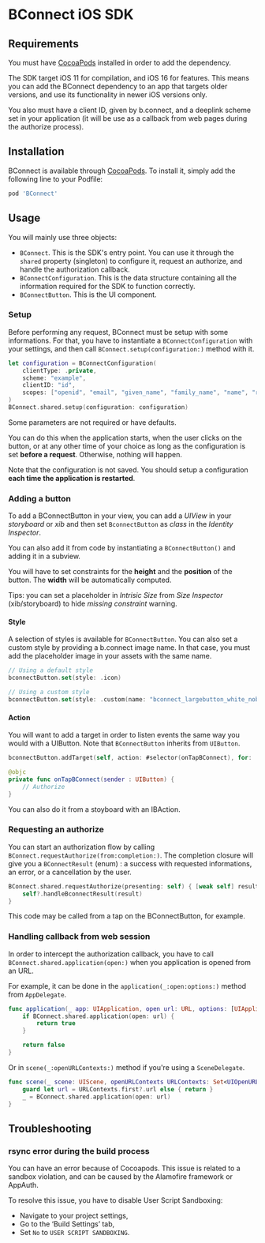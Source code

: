 # BConnect iOS SDK

## Requirements

You must have [CocoaPods](https://cocoapods.org) installed in order to add the dependency.

The SDK target iOS 11 for compilation, and iOS 16 for features. This means you can add the BConnect dependency to an app that targets older versions, and use its functionality in newer iOS versions only.

You also must have a client ID, given by b.connect, and a deeplink scheme set in your application (it will be use as a callback from web pages during the authorize process). 

## Installation

BConnect is available through [CocoaPods](https://cocoapods.org). To install
it, simply add the following line to your Podfile:

```ruby
pod 'BConnect'
```

## Usage

You will mainly use three objects:
- `BConnect`. This is the SDK's entry point. You can use it through the `shared` property (singleton) to configure it, request an authorize, and handle the authorization callback.
- `BConnectConfiguration`. This is the data structure containing all the information required for the SDK to function correctly.
- `BConnectButton`. This is the UI component.

### Setup

Before performing any request, BConnect must be setup with some informations. For that, you have to instantiate a `BConnectConfiguration` with your settings, and then call `BConnect.setup(configuration:)` method with it.

```swift
let configuration = BConnectConfiguration(
    clientType: .private,
    scheme: "example",
    clientID: "id",
    scopes: ["openid", "email", "given_name", "family_name", "name", "risk_score"],
)
BConnect.shared.setup(configuration: configuration)
```

Some parameters are not required or have defaults.

You can do this when the application starts, when the user clicks on the button, or at any other time of your choice as long as the configuration is set **before a request**. Otherwise, nothing will happen.

Note that the configuration is not saved. You should setup a configuration **each time the application is restarted**.

### Adding a button

To add a BConnectButton in your view, you can add a *UIView* in your *storyboard* or *xib* and then set `BconnectButton` as *class* in the *Identity Inspector*. 

You can also add it from code by instantiating a `BConnectButton()` and adding it in a subview.

You will have to set constraints for the **height** and the **position** of the button. The **width** will be automatically computed.

Tips: you can set a placeholder in *Intrisic Size* from *Size Inspector* (xib/storyboard) to hide *missing constraint* warning.

#### Style

A selection of styles is available for `BConnectButton`. You can also set a custom style by providing a b.connect image name. In that case, you must add the placeholder image in your assets with the same name.

```swift
// Using a default style
bconnectButton.set(style: .icon)

// Using a custom style
bconnectButton.set(style: .custom(name: "bconnect_largebutton_white_noborder"))
```

#### Action

You will want to add a target in order to listen events the same way you would with a UIButton. Note that `BConnectButton` inherits from `UIButton`.

```swift
bconnectButton.addTarget(self, action: #selector(onTapBConnect), for: .touchUpInside)
```

```swift
@objc
private func onTapBConnect(sender : UIButton) {
    // Authorize
}
```

You can also do it from a stoyboard with an IBAction.

### Requesting an authorize

You can start an authorization flow by calling `BConnect.requestAuthorize(from:completion:)`. The completion closure will give you a `BConnectResult` (enum) : a success with requested informations, an error, or a cancellation by the user.

```swift
BConnect.shared.requestAuthorize(presenting: self) { [weak self] result in
    self?.handleBconnectResult(result)
}
```

This code may be called from a tap on the BConnectButton, for example.

### Handling callback from web session

In order to intercept the authorization callback, you have to call `BConnect.shared.application(open:)` when you application is opened from an URL.

For example, it can be done in the `application(_:open:options:)` method from `AppDelegate`.

```swift
func application(_ app: UIApplication, open url: URL, options: [UIApplication.OpenURLOptionsKey : Any] = [:]) -> Bool {
    if BConnect.shared.application(open: url) {
        return true
    }

    return false
}
```

Or in `scene(_:openURLContexts:)` method if you're using a `SceneDelegate`.

```swift
func scene(_ scene: UIScene, openURLContexts URLContexts: Set<UIOpenURLContext>) {
    guard let url = URLContexts.first?.url else { return }
    _ = BConnect.shared.application(open: url)
}
```

## Troubleshooting

### rsync error during the build process

You can have an error because of Cocoapods. This issue is related to a sandbox violation, and can be caused by the Alamofire framework or AppAuth.

To resolve this issue, you have to disable User Script Sandboxing:
- Navigate to your project settings,
- Go to the ‘Build Settings’ tab,
- Set `No` to `USER SCRIPT SANDBOXING`.
